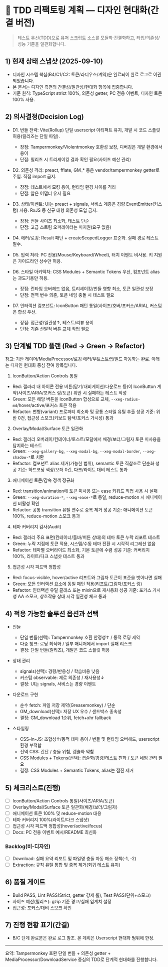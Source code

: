 # 🎨 TDD 리팩토링 계획 — 디자인 현대화(간결 버전)

> 테스트 우선(TDD)으로 유저 스크립트 소스를 모듈화·간결화하고, 타입/의존성/성능
> 기준을 일관화합니다.

## 1) 현재 상태 스냅샷 (2025-09-10)

- 디자인 시스템 핵심(B4/C1/C2: 토큰/라디우스/계약)은 완료되어 완료 로그로
  이관되었습니다.
- 본 문서는 디자인 측면의 간결성/일관성/현대화 항목에 집중합니다.
- 기준 원칙: TypeScript strict 100%, 의존성 getter, PC 전용 이벤트, 디자인 토큰
  100% 사용.

## 2) 의사결정(Decision Log)

- D1. 번들 전략: Vite(Rollup) 단일 userscript 아티팩트 유지, 개발 시 코드 스플릿
  허용(릴리즈는 단일 파일).
  - 장점: Tampermonkey/Violentmonkey 호환성 보장, 디버깅은 개발 환경에서 용이
  - 단점: 릴리즈 시 트리셰이킹 결과 확인 필요(사이즈 예산 관리)
- D2. 의존성 격리: preact, fflate, GM\_\* 등은 vendor/tampermonkey getter로
  주입. 직접 import 금지.
  - 장점: 테스트에서 모킹 용이, 런타임 환경 차이를 격리
  - 단점: 얇은 어댑터 유지 필요
- D3. 상태/이벤트: UI는 preact + signals, 서비스 계층은 경량
  EventEmitter(커스텀) 사용. RxJS 등 신규 대형 의존성 도입 금지.
  - 장점: 번들 사이즈 최소화, 테스트 단순
  - 단점: 고급 스트림 오퍼레이터는 미지원(요구 없음)
- D4. 에러/로깅: Result 패턴 + createScopedLogger 표준화. 실패 경로 테스트 필수.
- D5. 입력 처리: PC 전용(Mouse/Keyboard/Wheel), 터치 이벤트 비사용. 키 지원은
  가이드라인 상수만 허용.

- D6. 스타일 아키텍처: CSS Modules + Semantic Tokens 우선, 컴포넌트 alias는
  과도기용만 허용.
  - 장점: 런타임 오버헤드 없음, 트리셰이킹/번들 영향 최소, 토큰 일관성 보장
  - 단점: 전역 변수 의존, 토큰 네임 충돌 시 테스트 필요
- D7. 인터랙션 컴포넌트: IconButton 패턴 통일(사이즈/호버/포커스/ARIA), 커스텀은
  합성 우선.
  - 장점: 접근성/일관성↑, 테스트/리뷰 용이
  - 단점: 기존 산발적 버튼 교체 작업 필요

## 3) 단계별 TDD 플랜 (Red → Green → Refactor)

참고: 기반 레이어/MediaProcessor/로깅·에러/부트스트랩/빌드 자동화는 완료. 아래는
디자인 현대화 중심 잔여 항목입니다.

1. IconButton/Action Controls 통일

- Red: 갤러리 내 아이콘 전용 버튼(닫기/내비게이션/다운로드 등)이 IconButton
  계약(사이즈/ARIA/포커스 링/토큰) 위반 시 실패하는 테스트 작성
- Green: 모든 해당 버튼을 IconButton 합성으로 교체,
  `--xeg-radius-md`/hover/active/포커스 토큰 적용
- Refactor: 변형(variant) 프로퍼티 최소화 및 공통 스타일 유틸 추출 성공 기준:
  위반 0건, 접근성 스모크(키보드 탐색/포커스 가시성) 통과

2. Overlay/Modal/Surface 토큰 일관화

- Red: 갤러리 오버레이/컨테이너/토스트/모달에서 배경/보더/그림자 토큰 미사용을
  탐지하는 테스트
- Green: `--xeg-gallery-bg`, `--xeg-modal-bg`, `--xeg-modal-border`,
  `--xeg-shadow-*`로 치환
- Refactor: 컴포넌트 alias 제거(가능한 범위), semantic 토큰 직참조로 단순화 성공
  기준: 하드코딩 색상/보더 0건, 다크/라이트 대비 테스트 통과

3. 애니메이션 토큰/감속 정책 정규화

- Red: transition/animation에 토큰 미사용 또는 ease 키워드 직접 사용 시 실패
- Green: `--xeg-duration-*`, `--xeg-ease-*`로 통일, reduce-motion 시 애니메이션
  비활성 확인
- Refactor: 공통 transition 유틸 변수로 중복 제거 성공 기준: 애니메이션 토큰
  100%, reduce-motion 스모크 통과

4. 테마 커버리지 감사(Audit)

- Red: 갤러리 주요 표면(컨테이너/툴바/버튼 상태)의 테마 토큰 누락 리포트 테스트
- Green: 누락 지점에 토큰 적용, 시스템/수동 테마 전환 시 시각적 리그레션 없음
- Refactor: 테마별 오버라이드 최소화, 기본 토큰에 수렴 성공 기준: 커버리지 100%,
  라이트/다크 스냅샷 테스트 통과

5. 접근성 시각 피드백 정합성

- Red: focus-visible, hover/active 리프트와 그림자 토큰이 표준을 벗어나면 실패
- Green: 모든 인터랙션 요소에 동일 패턴 적용(리프트/그림자/포커스 링)
- Refactor: 인터랙션 유틸 클래스 또는 mixin으로 재사용화 성공 기준: 포커스
  가시성 AA 스모크, 상호작용 상태 시각 일관성 체크 통과

## 4) 적용 가능한 솔루션 옵션과 선택

- 번들
  - 단일 번들(선택): Tampermonkey 호환 안정성↑ / 동적 로딩 제약
  - 다중 청크: 로딩 최적화 / 일부 매니저에서 import 실패 리스크
  - 결정: 단일 번들(릴리즈), 개발은 코드 스플릿 허용
- 상태 관리
  - signals(선택): 경량/반응성 / 학습비용 낮음
  - 커스텀 observable: 제로 의존성 / 재사용성↓
  - 결정: UI는 signals, 서비스는 경량 이벤트
- 다운로드 구현
  - 순수 fetch: 파일 저장 제약(Greasemonkey) / 단순
  - GM_download(선택): 저장 UX 우수 / 샌드박스 종속성
  - 결정: GM_download 1순위, fetch+xhr fallback

- 스타일링
  - CSS-in-JS: 조합성↑/동적 테마 용이 / 번들 및 런타임 오버헤드, userscript 환경
    부적합
  - 전역 CSS: 간단 / 충돌 위험, 캡슐화 약함
  - CSS Modules + Tokens(선택): 캡슐화/경량/테스트 친화 / 토큰 네임 관리 필요
  - 결정: CSS Modules + Semantic Tokens, alias는 점진 제거

## 5) 체크리스트(진행)

- [ ] IconButton/Action Controls 통일(사이즈/ARIA/토큰)
- [ ] Overlay/Modal/Surface 토큰 일관화(배경/보더/그림자)
- [ ] 애니메이션 토큰 100% 및 reduce-motion 대응
- [ ] 테마 커버리지 100%(라이트/다크 스냅샷)
- [ ] 접근성 시각 피드백 정합성(hover/active/focus)
- [ ] Docs: PC 전용 이벤트 예시/README 최신화

### Backlog(비-디자인)

- [ ] Download: 실패 요약 리포트 및 파일명 충돌 자동 해소 정책(-1, -2)
- [ ] Extraction: 규칙 유틸 통합 및 중복 제거(회귀 테스트 유지)

## 6) 품질 게이트

- Build PASS, Lint PASS(Strict, getter 강제 룰), Test PASS(단위+스모크)
- 사이즈 예산(릴리즈): gzip 기준 경고/실패 임계치 설정
- 접근성: 포커스/대비 스모크 확인

## 7) 진행 현황 표기(간결)

- B/C 단계 완료분은 완료 로그 참조. 본 계획은 Userscript 현대화 범위에 한정.

---

요약: Tampermonkey 호환 단일 번들 + 의존성 getter +
MediaProcessor/DownloadService 중심의 TDD로 단계적 현대화를 진행합니다.
